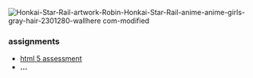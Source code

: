 ![Honkai-Star-Rail-artwork-Robin-Honkai-Star-Rail-anime-anime-girls-gray-hair-2301280-wallhere com-modified](https://github.com/user-attachments/assets/235fe4f0-4306-43fc-a321-fc4c5f0a4172)
### assignments
* [html 5 assessment](https://ercarle.github.io/ifsc-1310/assignments/html5assessment.html)
* **...**
